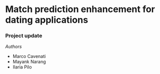 # Match prediction enhancement for dating applications

### Project update

_Authors_
- Marco Cavenati
- Mayank Narang
- Ilaria Pilo
